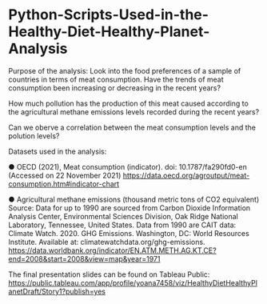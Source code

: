 # Python-Scripts-Used-in-the-Healthy-Diet-Healthy-Planet-Analysis

Purpose of the analysis: Look into the food preferences of a sample of countries in terms of meat consumption. Have the trends of meat consumption been increasing or decreasing in the recent years?
 
How much pollution has the production of this meat caused according to the agricultural methane emissions levels recorded during the recent years?

Can we oberve a correlation between the meat consumption levels and the polution levels?

Datasets used in the analysis:

●	OECD (2021), Meat consumption (indicator). doi: 10.1787/fa290fd0-en (Accessed on 22 November 2021)
https://data.oecd.org/agroutput/meat-consumption.htm#indicator-chart

●	Agricultural methane emissions (thousand metric tons of CO2 equivalent)
Source: Data for up to 1990 are sourced from Carbon Dioxide Information Analysis Center, Environmental Sciences Division, Oak Ridge National Laboratory, Tennessee, United States. Data from 1990 are CAIT data: Climate Watch. 2020. GHG Emissions. Washington, DC: World Resources Institute. Available at: climatewatchdata.org/ghg-emissions.
https://data.worldbank.org/indicator/EN.ATM.METH.AG.KT.CE?end=2008&start=2008&view=map&year=1971

The final presentation slides can be found on Tableau Public: https://public.tableau.com/app/profile/yoana7458/viz/HealthyDietHealthyPlanetDraft/Story1?publish=yes

